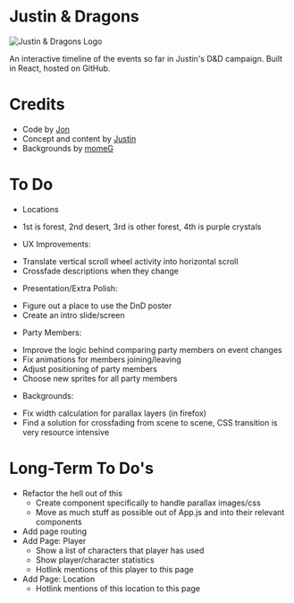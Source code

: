 # Justin & Dragons

![Justin & Dragons Logo](https://raw.githubusercontent.com/juan0tron/justin-and-dragons/master/src/images/justin-and-dragons-logo.png)

An interactive timeline of the events so far in Justin's D&D campaign. Built in React, hosted on GitHub.

# Credits

- Code by [Jon](http://jglover.space/)
- Concept and content by [Justin](https://twitter.com/Blaynevin)
- Backgrounds by [momeG](https://mome-g.itch.io/pixel-art-parallax-backgrounds)

# To Do

* Locations
- 1st is forest, 2nd desert, 3rd is other forest, 4th is purple crystals

* UX Improvements:
- Translate vertical scroll wheel activity into horizontal scroll
- Crossfade descriptions when they change

* Presentation/Extra Polish:
- Figure out a place to use the DnD poster
- Create an intro slide/screen

* Party Members:
- Improve the logic behind comparing party members on event changes
- Fix animations for members joining/leaving
- Adjust positioning of party members
- Choose new sprites for all party members

* Backgrounds:
- Fix width calculation for parallax layers (in firefox)
- Find a solution for crossfading from scene to scene, CSS transition is very resource intensive

# Long-Term To Do's

- Refactor the hell out of this
    - Create component specifically to handle parallax images/css
    - Move as much stuff as possible out of App.js and into their relevant components
- Add page routing
- Add Page: Player
  - Show a list of characters that player has used
  - Show player/character statistics
  - Hotlink mentions of this player to this page
- Add Page: Location
  - Hotlink mentions of this location to this page

